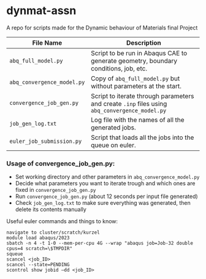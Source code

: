 # dynmat-assn

A repo for scripts made for the Dynamic behaviour of Materials final Project

| File Name                  | Description                                                                                   |
|----------------------------|-----------------------------------------------------------------------------------------------|
| `abq_full_model.py`        | Script to be run in Abaqus CAE to generate geometry, boundary conditions, job, etc.           |
| `abq_convergence_model.py` | Copy of `abq_full_model.py` but without parameters at the start.                              |
| `convergence_job_gen.py`   | Script to iterate through parameters and create `.inp` files using `abq_convergence_model.py` |
| `job_gen_log.txt`          | Log file with the names of all the generated jobs.                                            |
| `euler_job_submission.py`  | Script that loads all the jobs into the queue on euler.                                       |

### Usage of convergence_job_gen.py:
- Set working directory and other parameters in `abq_convergence_model.py`
- Decide what parameters you want to iterate trough and which ones are fixed in `convergence_job_gen.py`
- Run `convergence_job_gen.py` (about 12 seconds per input file generated)
- Check `job_gen_log.txt` to make sure everything was generated, then delete its contents manually

Useful euler commands and things to know:
```
navigate to cluster/scratch/kurzel
module load abaqus/2023
sbatch -n 4 -t 1-0 --mem-per-cpu 4G --wrap "abaqus job=Job-32 double cpus=4 scratch=\$TMPDIR"
squeue
scancel <job_ID>
scancel --state=PENDING
scontrol show jobid –dd <job_ID>
```

